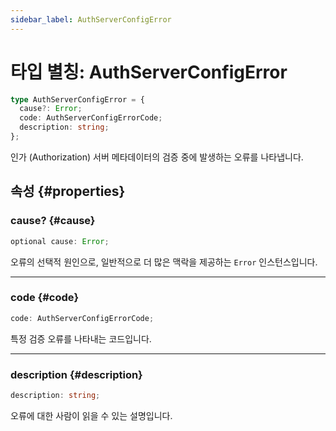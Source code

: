 ```yaml
---
sidebar_label: AuthServerConfigError
---
```


# 타입 별칭: AuthServerConfigError

```ts
type AuthServerConfigError = {
  cause?: Error;
  code: AuthServerConfigErrorCode;
  description: string;
};
```

인가 (Authorization) 서버 메타데이터의 검증 중에 발생하는 오류를 나타냅니다.

## 속성 {#properties}

### cause? {#cause}

```ts
optional cause: Error;
```

오류의 선택적 원인으로, 일반적으로 더 많은 맥락을 제공하는 `Error` 인스턴스입니다.

***

### code {#code}

```ts
code: AuthServerConfigErrorCode;
```

특정 검증 오류를 나타내는 코드입니다.

***

### description {#description}

```ts
description: string;
```

오류에 대한 사람이 읽을 수 있는 설명입니다.
